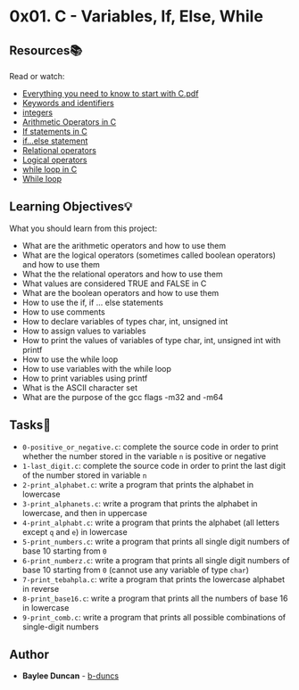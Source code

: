 # 0x01. C - Variables, If, Else, While

## Resources:books:
Read or watch:
* [Everything you need to know to start with C.pdf](https://intranet.hbtn.io/rltoken/LYscSlSVPb1YkuOUjI0xlw)
* [Keywords and identifiers](https://intranet.hbtn.io/rltoken/8SvUBHsxxIWCKUE1V0BXIA)
* [integers](https://intranet.hbtn.io/rltoken/TO-jO2OPZvzYaRS4H8GLMA)
* [Arithmetic Operators in C](https://intranet.hbtn.io/rltoken/7LL8GF7c2E1cJztmelKcSg)
* [If statements in C](https://intranet.hbtn.io/rltoken/_ZueTCLzPIoHgbokBdV8hQ)
* [if…else statement](https://intranet.hbtn.io/rltoken/Tl695ilinBRMbAYBunHmkg)
* [Relational operators](https://intranet.hbtn.io/rltoken/QchRT3JBjgGorGWcs76KXQ)
* [Logical operators](https://intranet.hbtn.io/rltoken/9Uah4PZmbVUiRZypFYyPqw)
* [while loop in C](https://intranet.hbtn.io/rltoken/eX4cS2t9YSATnpypkWlAOw)
* [While loop](https://intranet.hbtn.io/rltoken/pFFkrmN-tL4EBk016AgZbw)
   
## Learning Objectives:bulb:
What you should learn from this project:

* What are the arithmetic operators and how to use them
* What are the logical operators (sometimes called boolean operators) and how to use them
* What the the relational operators and how to use them
* What values are considered TRUE and FALSE in C
* What are the boolean operators and how to use them
* How to use the if, if ... else statements
* How to use comments
* How to declare variables of types char, int, unsigned int
* How to assign values to variables
* How to print the values of variables of type char, int, unsigned int with printf
* How to use the while loop
* How to use variables with the while loop
* How to print variables using printf
* What is the ASCII character set
* What are the purpose of the gcc flags -m32 and -m64
  
   
## Tasks:notebook:   
   
* `0-positive_or_negative.c`: complete the source code in order to print whether the number stored in the variable `n` is positive or negative  
* `1-last_digit.c`: complete the source code in order to print the last digit of the number stored in variable `n`  
* `2-print_alphabet.c`: write a program that prints the alphabet in lowercase  
* `3-print_alphanets.c`: write a program that prints the alphabet in lowercase, and then in uppercase  
* `4-print_alphabt.c`: write a program that prints the alphabet (all letters except `q` and `e`) in lowercase  
* `5-print_numbers.c`: write a program that prints all single digit numbers of base 10 starting from `0`  
* `6-print_numberz.c`: write a program that prints all single digit numbers of base 10 starting from `0` (cannot use any variable of type `char`)  
* `7-print_tebahpla.c`: write a program that prints the lowercase alphabet in reverse  
* `8-print_base16.c`: write a program that prints all the numbers of base 16 in lowercase  
* `9-print_comb.c`: write a program that prints all possible combinations of single-digit numbers  
   
## Author
* **Baylee Duncan** - [b-duncs](https://github.com/b-duncs)
